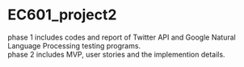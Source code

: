 # EC601_project2

phase 1 includes codes and report of Twitter API and Google Natural Language Processing testing programs.  
phase 2 includes MVP, user stories and the implemention details.


